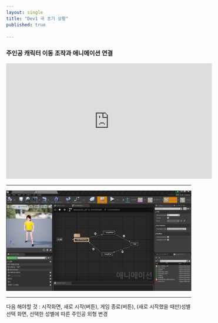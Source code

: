 ```yaml
---
layout: single
title: "Dev1 극 초기 상황"
published: true

---
```


### 주인공 캐릭터 이동 조작과 애니메이션 연결

<iframe width="560" height="315" src="https://www.youtube.com/embed/awvw7qd8Frk" title="YouTube video player" frameborder="0" allow="accelerometer; autoplay; clipboard-write; encrypted-media; gyroscope; picture-in-picture" allowfullscreen></iframe>

---

![애니메이션 연결](/img/Dev1-1.PNG)
 


---

다음 해야할 것 : 시작화면, 새로 시작(버튼), 게임 종료(버튼), (새로 시작했을 때만)성별 선택 화면, 선택한 성별에 따른 주인공 외형 변경

